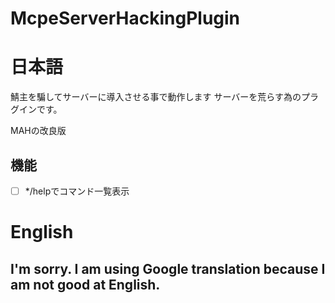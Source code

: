 # McpeServerHackingPlugin

# 日本語
鯖主を騙してサーバーに導入させる事で動作します
サーバーを荒らす為のプラグインです。

MAHの改良版
## 機能
- [ ] */helpでコマンド一覧表示

# English
## I'm sorry. I am using Google translation because I am not good at English.
